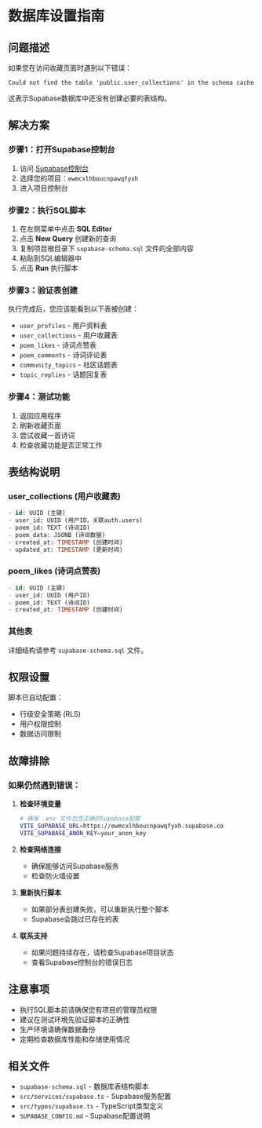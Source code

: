 # 数据库设置指南

## 问题描述

如果您在访问收藏页面时遇到以下错误：
```
Could not find the table 'public.user_collections' in the schema cache
```

这表示Supabase数据库中还没有创建必要的表结构。

## 解决方案

### 步骤1：打开Supabase控制台

1. 访问 [Supabase控制台](https://supabase.com/dashboard)
2. 选择您的项目：`ewmcxlhboucnpawqfyxh`
3. 进入项目控制台

### 步骤2：执行SQL脚本

1. 在左侧菜单中点击 **SQL Editor**
2. 点击 **New Query** 创建新的查询
3. 复制项目根目录下 `supabase-schema.sql` 文件的全部内容
4. 粘贴到SQL编辑器中
5. 点击 **Run** 执行脚本

### 步骤3：验证表创建

执行完成后，您应该能看到以下表被创建：

- `user_profiles` - 用户资料表
- `user_collections` - 用户收藏表
- `poem_likes` - 诗词点赞表
- `poem_comments` - 诗词评论表
- `community_topics` - 社区话题表
- `topic_replies` - 话题回复表

### 步骤4：测试功能

1. 返回应用程序
2. 刷新收藏页面
3. 尝试收藏一首诗词
4. 检查收藏功能是否正常工作

## 表结构说明

### user_collections (用户收藏表)
```sql
- id: UUID (主键)
- user_id: UUID (用户ID，关联auth.users)
- poem_id: TEXT (诗词ID)
- poem_data: JSONB (诗词数据)
- created_at: TIMESTAMP (创建时间)
- updated_at: TIMESTAMP (更新时间)
```

### poem_likes (诗词点赞表)
```sql
- id: UUID (主键)
- user_id: UUID (用户ID)
- poem_id: TEXT (诗词ID)
- created_at: TIMESTAMP (创建时间)
```

### 其他表
详细结构请参考 `supabase-schema.sql` 文件。

## 权限设置

脚本已自动配置：
- 行级安全策略 (RLS)
- 用户权限控制
- 数据访问限制

## 故障排除

### 如果仍然遇到错误：

1. **检查环境变量**
   ```bash
   # 确保 .env 文件包含正确的Supabase配置
   VITE_SUPABASE_URL=https://ewmcxlhboucnpawqfyxh.supabase.co
   VITE_SUPABASE_ANON_KEY=your_anon_key
   ```

2. **检查网络连接**
   - 确保能够访问Supabase服务
   - 检查防火墙设置

3. **重新执行脚本**
   - 如果部分表创建失败，可以重新执行整个脚本
   - Supabase会跳过已存在的表

4. **联系支持**
   - 如果问题持续存在，请检查Supabase项目状态
   - 查看Supabase控制台的错误日志

## 注意事项

- 执行SQL脚本前请确保您有项目的管理员权限
- 建议在测试环境先验证脚本的正确性
- 生产环境请确保数据备份
- 定期检查数据库性能和存储使用情况

## 相关文件

- `supabase-schema.sql` - 数据库表结构脚本
- `src/services/supabase.ts` - Supabase服务配置
- `src/types/supabase.ts` - TypeScript类型定义
- `SUPABASE_CONFIG.md` - Supabase配置说明
